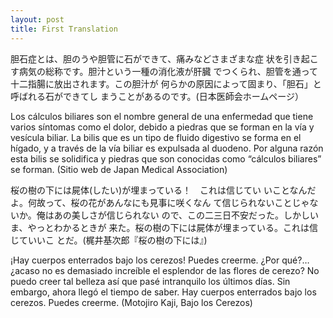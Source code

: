 ```yaml
---
layout: post
title: First Translation
---
```


胆石症とは、胆のうや胆管に石ができて、痛みなどさまざまな症
状を引き起こす病気の総称です。胆汁という一種の消化液が肝臓
でつくられ、胆管を通って十二指腸に放出されます。この胆汁が
何らかの原因によって固まり、「胆石」と呼ばれる石ができてし
まうことがあるのです。(日本医師会ホームページ）

Los cálculos biliares  son el nombre general de una enfermedad que tiene varios síntomas como el dolor, debido a piedras que se forman en la vía y vesícula biliar. La bilis que es un tipo de fluido digestivo se forma en el hígado, y a través de la vía biliar es expulsada al duodeno. Por alguna razón esta bilis se solidifica y piedras que son conocidas como “cálculos biliares” se forman.
(Sitio web de Japan Medical Association)

桜の樹の下には屍体(したい)が埋まっている！　これは信じてい
いことなんだよ。何故って、桜の花があんなにも見事に咲くなん
て信じられないことじゃないか。俺はあの美しさが信じられない
ので、この二三日不安だった。しかしいま、やっとわかるときが
来た。桜の樹の下には屍体が埋まっている。これは信じていいこ
とだ。(梶井基次郎『桜の樹の下には』)

¡Hay cuerpos enterrados bajo los  cerezos! Puedes creerme. ¿Por qué?… ¿acaso no es demasiado increíble el esplendor de las flores de cerezo? No puedo creer tal belleza así que pasé intranquilo los últimos días. Sin embargo, ahora llegó el tiempo de saber. Hay cuerpos enterrados bajo los cerezos. Puedes creerme. 
(Motojiro Kaji, Bajo los Cerezos)
